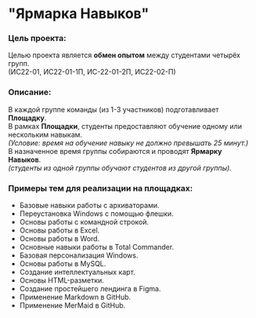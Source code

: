 # "Ярмарка Навыков"

### Цель проекта:
Целью проекта является **обмен опытом** между студентами четырёх групп. 
</br> (ИС22-01, ИС22-01-1П, ИС-22-01-2П, ИС22-02-П)

### Описание:
В каждой группе команды (из 1-3 участников) подготавливает **Площадку**. 
</br> В рамках **Площадки**, студенты предоставляют обучение одному или нескольким навыкам.
</br> <i> (Условие: время на обучение навыку не должно превышать 25 минут.) </i>
</br> В назначенное время группы собираются и проводят **Ярмарку Навыков**. 
</br> <i>(студенты из одной группы обучают студентов из другой группы).</i>

### Примеры тем для реализации на площадках:
- Базовые навыки работы с архиваторами.
- Переустановка Windows с помощью флешки.
- Основы работы с командной строкой.
- Основы работы в Excel.
- Основы работы в Word.
- Основные навыки работы в Total Commander.
- Базовая персонализация Windows.
- Основы работы в MySQL.
- Создание интеллектуальных карт.
- Основы HTML-разметки.
- Создание простейшего лендинга в Figma.
- Применение Markdown в GitHub.
- Применение MerMaid в GitHub.
